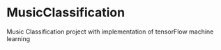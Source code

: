# MusicClassification
Music Classification project with implementation of tensorFlow machine learning
